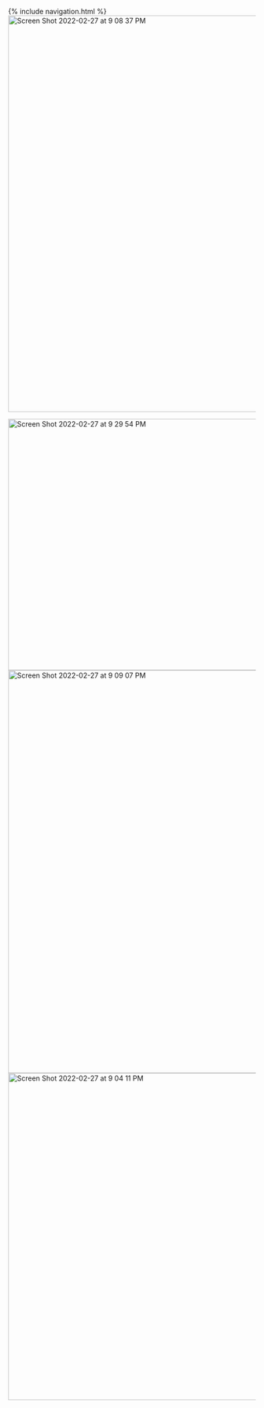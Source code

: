{% include navigation.html %}
<img width="806" alt="Screen Shot 2022-02-27 at 9 08 37 PM" src="https://user-images.githubusercontent.com/69766714/158251646-c1470c5d-5856-44f1-99db-31bed75c9bd7.png">

<img width="511" alt="Screen Shot 2022-02-27 at 9 29 54 PM" src="https://user-images.githubusercontent.com/69766714/158250099-afa47238-1548-40d9-a42e-018afa5256d5.png">
<img width="819" alt="Screen Shot 2022-02-27 at 9 09 07 PM" src="https://user-images.githubusercontent.com/69766714/158251660-6b75f985-cfb9-4597-bbd3-b77236c0bcec.png">
<img width="665" alt="Screen Shot 2022-02-27 at 9 04 11 PM" src="https://user-images.githubusercontent.com/69766714/158251668-cfb9d70a-2fd1-45f1-b815-d7177c7db07c.png">
